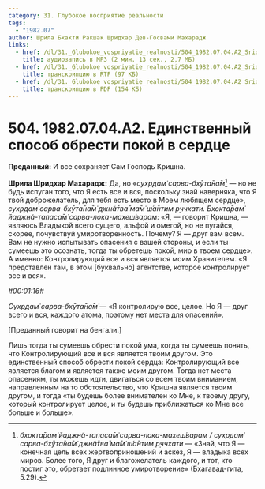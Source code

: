 ```yaml
---
category: 31. Глубокое восприятие реальности
tags:
  - "1982.07"
author: Шрила Бхакти Ракшак Шридхар Дев-Госвами Махарадж
links:
  - href: /dl/31._Glubokoe_vospriyatie_realnosti/504_1982.07.04.A2_SridharMj_Edinstvennyj_sposob_obresti_pokoj_v_serdce.mp3
    title: аудиозапись в MP3 (2 мин. 13 сек., 2,7 МБ)
  - href: /dl/31._Glubokoe_vospriyatie_realnosti/504_1982.07.04.A2_SridharMj_Edinstvennyj_sposob_obresti_pokoj_v_serdce.rtf
    title: транскрипцию в RTF (97 КБ)
  - href: /dl/31._Glubokoe_vospriyatie_realnosti/504_1982.07.04.A2_SridharMj_Edinstvennyj_sposob_obresti_pokoj_v_serdce.pdf
    title: транскрипцию в PDF (154 КБ)
---
```


# 504. 1982.07.04.A2. Единственный способ обрести покой в сердце

**Преданный:** И все сохраняет Сам Господь Кришна.

**Шрила Шридхар Махарадж:** Да, но «*сухр̣дам̇ сарва-бхӯта̄на̄м̇*[^_ftn1] — но не будь испуган того, что Я есть все и вся, поскольку знай наверняка, что Я твой доброжелатель, для тебя есть место в Моем любящем сердце», *сухр̣дам̇ сарва-бхӯта̄на̄м̇ джн̃а̄тва̄ ма̄м̇ ш́а̄нтим р̣ччхати. Бхокта̄рам̇ йаджн̃а-тапаса̄м̇ сарва-лока-махеш́варам*: «Я, — говорит Кришна, — являюсь Владыкой всего сущего, альфой и омегой, но не пугайся, скорее, почувствуй умиротворенность. Почему? Я — друг вам всем. Вам не нужно испытывать опасения с вашей стороны, и если ты сумеешь это осознать, тогда ты обретешь покой, мир в твоем сердце». А именно: Контролирующий все и вся является моим Хранителем. «Я представлен там, в этом [буквально] агентстве, которое контролирует все и вся».

*#00:01:16#*

*Сухр̣дам̇ сарва-бхӯта̄на̄м̇* — «Я контролирую все, целое. Но Я — друг всего и вся, каждого атома, поэтому нет места для опасений».

[Преданный говорит на бенгали.]

Лишь тогда ты сумеешь обрести покой ума, когда ты сумеешь понять, что Контролирующий все и вся является твоим другом. Это единственный способ обрести покой сердца: Контролирующий все является благом и является также моим другом. Тогда нет места опасениям, ты можешь идти, двигаться со всем твоим вниманием, направленным на то обстоятельство, что Кришна является твоим другом, и тогда «ты будешь более внимателен ко Мне, к твоему другу, который контролирует целое, и ты будешь приближаться ко Мне все больше и больше».



[^_ftn1]: *бхокта̄рам̇ йаджн̃а-тапаса̄м̇ сарва-лока-махеш́варам / сухр̣дам̇ сарва-бхӯта̄на̄м̇ джн̃а̄тва̄ ма̄м̇ ш́а̄нтим р̣ччхати* — «Знай, что Я — конечная цель всех жертвоприношений и аскез, Я — владыка всех миров. Более того, Я друг и благожелатель каждого, и тот, кто постиг это, обретает подлинное умиротворение» (Бхагавад-гита, 5.29).

